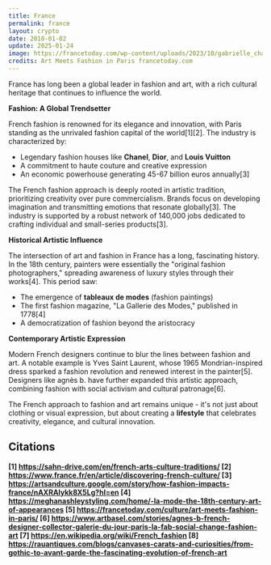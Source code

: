 ```yaml
---
title: France
permalink: france
layout: crypto
date: 2018-01-02
update: 2025-01-24
image: https://francetoday.com/wp-content/uploads/2023/10/gabrielle_chanel_dsc6406_HD.png
credits: Art Meets Fashion in Paris francetoday.com
---
```



France has long been a global leader in fashion and art, with a rich cultural heritage that continues to influence the world.

**Fashion: A Global Trendsetter**

French fashion is renowned for its elegance and innovation, with Paris standing as the unrivaled fashion capital of the world[1][2]. The industry is characterized by:

- Legendary fashion houses like **Chanel**, **Dior**, and **Louis Vuitton**
- A commitment to haute couture and creative expression
- An economic powerhouse generating 45-67 billion euros annually[3]

The French fashion approach is deeply rooted in artistic tradition, prioritizing creativity over pure commercialism. Brands focus on developing imagination and transmitting emotions that resonate globally[3]. The industry is supported by a robust network of 140,000 jobs dedicated to crafting individual and small-series products[3].

**Historical Artistic Influence**

The intersection of art and fashion in France has a long, fascinating history. In the 18th century, painters were essentially the "original fashion photographers," spreading awareness of luxury styles through their works[4]. This period saw:

- The emergence of **tableaux de modes** (fashion paintings)
- The first fashion magazine, "La Gallerie des Modes," published in 1778[4]
- A democratization of fashion beyond the aristocracy

**Contemporary Artistic Expression**

Modern French designers continue to blur the lines between fashion and art. A notable example is Yves Saint Laurent, whose 1965 Mondrian-inspired dress sparked a fashion revolution and renewed interest in the painter[5]. Designers like agnès b. have further expanded this artistic approach, combining fashion with social activism and cultural patronage[6].

The French approach to fashion and art remains unique - it's not just about clothing or visual expression, but about creating a **lifestyle** that celebrates creativity, elegance, and cultural innovation.

## Citations

**[1] https://sahn-drive.com/en/french-arts-culture-traditions/
[2] https://www.france.fr/en/article/discovering-french-culture/
[3] https://artsandculture.google.com/story/how-fashion-impacts-france/nAXRAlykk8X5Lg?hl=en
[4] https://meghanashleystyling.com/home/-la-mode-the-18th-century-art-of-appearances
[5] https://francetoday.com/culture/art-meets-fashion-in-paris/
[6] https://www.artbasel.com/stories/agnes-b-french-designer-collector-galerie-du-jour-paris-la-fab-social-change-fashion-art
[7] https://en.wikipedia.org/wiki/French_fashion
[8] https://rauantiques.com/blogs/canvases-carats-and-curiosities/from-gothic-to-avant-garde-the-fascinating-evolution-of-french-art**
